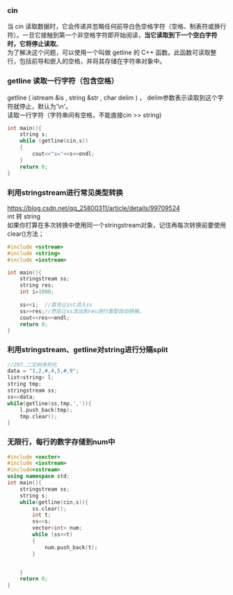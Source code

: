 ### cin
当 cin 读取数据时，它会传递并忽略任何前导白色空格字符（空格、制表符或换行符）。一旦它接触到第一个非空格字符即开始阅读，**当它读取到下一个空白字符时，它将停止读取**。  
为了解决这个问题，可以使用一个叫做 getline 的 C++ 函数。此函数可读取整行，包括前导和嵌入的空格，并将其存储在字符串对象中。

### getline 读取一行字符（包含空格） 
getline ( istream &is , string &str , char delim ) ， delim参数表示读取到这个字符就停止，默认为'\n'。  
读取一行字符（字符串间有空格，不能直接cin >> string)  
```cpp
int main(){
    string s;
    while (getline(cin,s))
    {
        cout<<"s="<<s<<endl;
    }
    return 0;
}
```



### 利用stringstream进行常见类型转换
https://blog.csdn.net/qq_25800311/article/details/99709524  
int 转 string  
如果你打算在多次转换中使用同一个stringstream对象，记住再每次转换前要使用clear()方法；  
```cpp
#include <sstream>
#include <string>
#include <iostream>

int main(){
    stringstream ss;
    string res;
    int i=1000;
    
    ss<<i;  //首先让int流入ss
    ss>>res;//然后让ss流出到res进行类型自动转换。
    cout<<res<<endl;
    return 0;
}
```

### 利用stringstream、getline对string进行分隔split
```cpp
//297.二叉树序列化
data = "1,2,#,4,5,#,9";
list<string> l;
string tmp;
stringstream ss;
ss<<data;
while(getline(ss,tmp,',')){
    l.push_back(tmp);
    tmp.clear();
}
```

### 无限行，每行的数字存储到num中  
```cpp
#include <vector>
#include <iostream>
#include<sstream>
using namespace std;
int main(){
    stringstream ss;
    string s;
    while(getline(cin,s)){
        ss.clear();
        int t;
        ss<<s;
        vector<int> num;
        while (ss>>t)
        {
            num.push_back(t);
        }


    }
    return 0;
}
```
